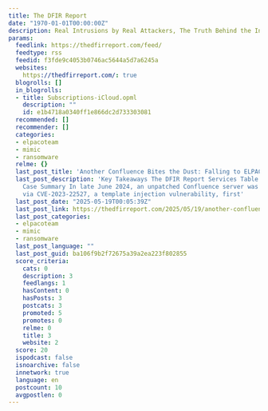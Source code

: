 ```yaml
---
title: The DFIR Report
date: "1970-01-01T00:00:00Z"
description: Real Intrusions by Real Attackers, The Truth Behind the Intrusion
params:
  feedlink: https://thedfirreport.com/feed/
  feedtype: rss
  feedid: f3fde9c4053b0746ac5644a5d7a6245a
  websites:
    https://thedfirreport.com/: true
  blogrolls: []
  in_blogrolls:
  - title: Subscriptions-iCloud.opml
    description: ""
    id: e1b4718a0340ff1e866dc2d733303081
  recommended: []
  recommender: []
  categories:
  - elpacoteam
  - mimic
  - ransomware
  relme: {}
  last_post_title: 'Another Confluence Bites the Dust: Falling to ELPACO-team Ransomware'
  last_post_description: 'Key Takeaways The DFIR Report Services Table of Contents:
    Case Summary In late June 2024, an unpatched Confluence server was compromised
    via CVE-2023-22527, a template injection vulnerability, first'
  last_post_date: "2025-05-19T00:05:39Z"
  last_post_link: https://thedfirreport.com/2025/05/19/another-confluence-bites-the-dust-falling-to-elpaco-team-ransomware/
  last_post_categories:
  - elpacoteam
  - mimic
  - ransomware
  last_post_language: ""
  last_post_guid: ba106f9b2f72675a39a2ea223f802855
  score_criteria:
    cats: 0
    description: 3
    feedlangs: 1
    hasContent: 0
    hasPosts: 3
    postcats: 3
    promoted: 5
    promotes: 0
    relme: 0
    title: 3
    website: 2
  score: 20
  ispodcast: false
  isnoarchive: false
  innetwork: true
  language: en
  postcount: 10
  avgpostlen: 0
---
```

